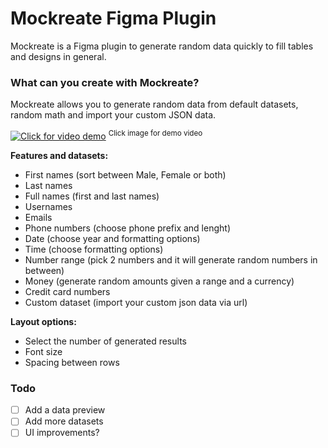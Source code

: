 
# Mockreate Figma Plugin
Mockreate is a Figma plugin to generate random data quickly to fill tables and designs in general.
### What can you create with Mockreate?
Mockreate allows you to generate random data from default datasets, random math and import your custom JSON data.

[![Click for video demo](https://s3-alpha-sig.figma.com/plugins/1096384653667384513/31513/cd6c8d54-3137-4b8d-8449-aa28a1fb9c81-cover?Expires=1652054400&Signature=I33PLrJwUHumdn7rNViKO0K0So5GYR4sE2I9bsD0CHiQYswAxHn3LPEgGSq~oljkUqHlYz-Zlf-4P8mPRrHRBHOmY5cN2uYyDvsUsEbHGa9KRLTrgQBh8ucmcwiJNZtUUk0iMMIShkPwHW9emE3MtSmULB54q5Fgwx4RLGcAg0UME8HJddj5pVZLCerp9xrT6uOc74GBqkPW93pDIQA-dU39w4ubT6iB2DR-WB7azEFYG7aUrVCpBoWZa3C3LaYvK5CPQ7TX~Po00F3buYE1sv3Qck7dyEzQr2AZ-NYHTYrOZnIL72Om63LY1~WKuXFGQfLRQLu3RgrLWoMruL6T9g__&Key-Pair-Id=APKAINTVSUGEWH5XD5UA)](https://youtu.be/O7czyKd25BY)
<sup>Click image for demo video</sup>


**Features and datasets:**

- First names (sort between Male, Female or both)
- Last names
 - Full names (first and last names)
- Usernames
- Emails
- Phone numbers (choose phone prefix and lenght)
- Date (choose year and formatting options)
- Time (choose formatting options)
- Number range (pick 2 numbers and it will generate random numbers in between)
- Money (generate random amounts given a range and a currency)
- Credit card numbers
- Custom dataset (import your custom json data via url)

**Layout options:**
- Select the number of generated results
- Font size
- Spacing between rows

### Todo
- [ ] Add a data preview
- [ ] Add more datasets
- [ ] UI improvements?
